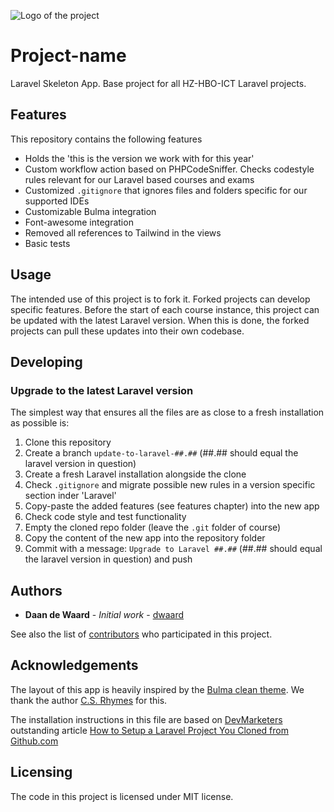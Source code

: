 ![Logo of the project](https://avatars3.githubusercontent.com/u/40756580?s=200&v=4)

# Project-name

Laravel Skeleton App. Base project for all HZ-HBO-ICT Laravel projects.

## Features

This repository contains the following features
* Holds the 'this is the version we work with for this year'
* Custom workflow action based on PHPCodeSniffer. Checks codestyle rules relevant for our Laravel based courses and exams
* Customized `.gitignore` that ignores files and folders specific for our supported IDEs
* Customizable Bulma integration
* Font-awesome integration
* Removed all references to Tailwind in the views
* Basic tests

## Usage

The intended use of this project is to fork it. Forked projects can develop specific features. Before the start of each
course instance, this project can be updated with the latest Laravel version. When this is done, the forked projects
can pull these updates into their own codebase.

## Developing

### Upgrade to the latest Laravel version

The simplest way that ensures all the files are as close to a fresh installation as possible is:

1. Clone this repository
2. Create a branch `update-to-laravel-##.##` (##.## should equal the laravel version in question)
3. Create a fresh Laravel installation alongside the clone
4. Check `.gitignore` and migrate possible new rules in a version specific section inder 'Laravel'
5. Copy-paste the added features (see features chapter) into the new app
6. Check code style and test functionality
7. Empty the cloned repo folder (leave the `.git` folder of course)
8. Copy the content of the new app into the repository folder
9. Commit with a message: `Upgrade to Laravel ##.##` (##.## should equal the laravel version in question) and push

## Authors

* **Daan de Waard** - *Initial work* - [dwaard](https://github.com/dwaard)

See also the list of [contributors](https://github.com/HZ-HBO-ICT/laravel-skeleton-app/graphs/contributors) who
participated in this project.

## Acknowledgements

The layout of this app is heavily inspired by the [Bulma clean theme](http://www.csrhymes.com/bulma-clean-theme/). We
thank the author [C.S. Rhymes](https://www.csrhymes.com/) for this.

The installation instructions in this file are based on [DevMarketers](https://devmarketer.io/learn/author/devmarketer/)
outstanding article [How to Setup a Laravel Project You Cloned from Github.com](https://devmarketer.io/learn/setup-laravel-project-cloned-github-com/)

## Licensing

The code in this project is licensed under MIT license.
